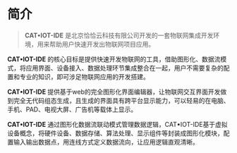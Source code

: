 
# 简介

> **CAT▪IOT-IDE** 是北京恰恰云科技有限公司开发的一套物联网集成开发环境，用来帮助用户快速开发出物联网项目应用。

**CAT▪IOT-IDE** 的核心目标是提供快速开发物联网的工具，借助图形化、数据流模式，将应用界面、设备接入、数据处理环节集成整合在一起，用户不需要复杂的配置和专业的知识，即可涉足物联网应用的开发搭建。

**CAT▪IOT-IDE** 提供基于web的完全图形化界面编辑器，让物联网交互界面开发做到完全无代码组态生成，且生成的界面具有跨平台显示能力，可以轻易的在电脑、手机、PAD、电视大屏、广告机等载体上显示。

**CAT▪IOT-IDE** 通过图形化数据流联动模式管理数据逻辑，CAT▪IOT-IDE基于虚拟设备概念，将硬件设备、数据存储、算法处理、显示组件等封装成图形化模块，配置输入输出数据点，用连线方式定义数据流向，让应用逻辑直观清晰。
